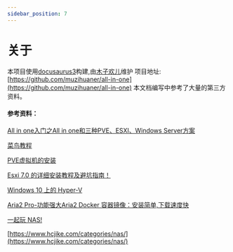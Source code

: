 ```yaml
---
sidebar_position: 7
---
```

# 关于

本项目使用[docusaurus3](https://docusaurus.io/zh-CN/)构建,由[木子欢儿](https://github.com/muzihuaner/)维护
项目地址: [https://github.com/muzihuaner/all-in-one](https://github.com/muzihuaner/all-in-one)
本文档编写中参考了大量的第三方资料。

#### 参考资料：

[All in one入门之All in one和三种PVE、ESXI、Windows Server方案](https://www.cnblogs.com/alittlemc/p/16996277.html)

[菜鸟教程](https://www.runoob.com/)

[PVE虚拟机的安装](https://www.benzhu.xyz/pve/)

[Esxi 7.0 的详细安装教程及避坑指南！](https://www.iyio.net/2022/11/071558.html "VMware vSphere ESXi 7.0安装教程")

[Windows 10 上的 Hyper-V](https://learn.microsoft.com/zh-cn/virtualization/hyper-v-on-windows/)

[Aria2 Pro-功能强大Aria2 Docker 容器镜像：安装简单,下载速度快](https://wzfou.com/aria2-pro-docker/)

[一起玩 NAS!](https://wiki.slarker.me/)

[https://www.hcjike.com/categories/nas/](https://www.hcjike.com/categories/nas/)